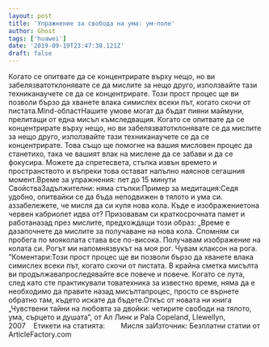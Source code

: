 ```yaml
---
layout: post
title: 'Упражнение за свобода на ума: ум-поле'
author: Ghost
tags: ['huawei']
date: '2019-09-19T23:47:38.121Z'
draft: false
---
```


Когато се опитвате да се концентрирате върху нещо, но ви забелязватотклонявате се да мислите за нещо друго, използвайте тази техниканаучете се да се концентрирате. Този прост процес ще ви позволи бързо да хванете влака симислех всеки път, когато скочи от пистата.Mind-областНашите умове могат да бъдат пияни маймуни, прелитащи от една мисъл къмследващия. Когато се опитвате да се концентрирате върху нещо, но ви забелязватотклонявате се да мислите за нещо друго, използвайте тази техниканаучете се да се концентрирате. Това също ще помогне на вашия мисловен процес да станетихо, така че вашият влак на мислене да се забави и да се фокусира. Можете да спретесвета, стъпка извън времето и пространството и въпреки това остават напълно наяснов сегашния момент.Време за упражнения: пет до 15 минути СвойстваЗадължителни: няма стъпки:Пример за медитация:Седя удобно, опитвайки се да бъда неподвижен в тялото и ума си. аззабележете, че мисля да си купя нова кола. Къде е изображениетона червен кабриолет идва от? Призовавам си краткосрочната памет и работаназад през мислите, предхождащи този образ: „Време е дазапочнете да мислите за получаване на нова кола. Спомням си пробега по мояколата става все по-висока. Получавам изображение на колата си. Рогът ми напомнязвукът на моя рог. Чувам клаксон на рога. "Коментари:Този прост процес ще ви позволи бързо да хванете влака симислех всеки път, когато скочи от пистата. В крайна сметка мисълта ви продължавапроследявайте все повече и повече. Когато се лута, след като сте практикували товатехника за известно време, няма да е необходимо да правите назад мисълтапроцес, просто се върнете обратно там, където искате да бъдете.Откъс от новата ни книга „Чувствени тайни на любовта за двойки: четирите свободи на тялото, ума, сърцето и душата“, от Ал Линк и Pala Copeland, Llewellyn, 2007    Етикети на статията:        Мисля заИзточник: Безплатни статии от ArticleFactory.com
